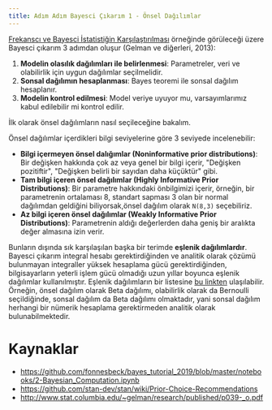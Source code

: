 ```yaml
---
title: Adım Adım Bayesci Çıkarım 1 - Önsel Dağılımlar
---
```


[Frekanscı ve Bayesci İstatistiğin Karşılaştırılması](03-FrequentistVsBayesian.md) örneğinde görüleceği üzere Bayesci çıkarım 3 adımdan oluşur (Gelman ve diğerleri, 2013):

1. **Modelin olasılık dağılımları ile belirlenmesi**: Parametreler, veri ve olabilirlik için uygun dağılımlar seçilmelidir.
2. **Sonsal dağılımın hesaplanması**: Bayes teoremi ile sonsal dağılım hesaplanır.
3. **Modelin kontrol edilmesi**: Model veriye uyuyor mu, varsayımlarımız kabul edilebilir mi kontrol edilir.

İlk olarak önsel dağılımların nasıl seçileceğine bakalım.

Önsel dağılımlar içerdikleri bilgi seviyelerine göre 3 seviyede incelenebilir:

* **Bilgi içermeyen önsel dalığımlar (Noninformative prior distributions)**: Bir değişken hakkında çok az veya genel bir bilgi içerir, "Değişken pozitiftir", "Değişken belirli bir sayıdan daha küçüktür" gibi.
* **Tam bilgi içeren önsel dağılımlar (Highly Informative Prior Distributions)**: Bir parametre hakkındaki önbilgimizi içerir, örneğin, bir parametrenin ortalaması 8, standart sapması 3 olan bir normal dağılımdan geldiğini biliyorsak,önsel dağılım olarak ```N(8,3)``` seçebiliriz.
* **Az bilgi içeren önsel dağılımlar (Weakly Informative Prior Distributions)**: Parametrenin aldığı değerlerden daha geniş bir aralıkta değer almasına izin verir.

Bunların dışında sık karşılaşılan başka bir terimde **eşlenik dağılımlardır**. Bayesci çıkarım integral hesabı gerektirdiğinden ve analitik olarak çözümü bulunmayan integraller yüksek hesaplama gücü gerektirdiğinden, bilgisayarların yeterli işlem gücü olmadığı uzun yıllar boyunca eşlenik dağılımlar kullanılmıştır. Eşlenik dağılımların bir listesine [bu linkten](https://www.wikiwand.com/en/Conjugate_prior) ulaşılabilir. Örneğin, önsel dağılım olarak Beta dağılımı, olabilirlik olarak da Bernoulli seçildiğinde, sonsal dağılım da Beta dağılımı olmaktadır, yani sonsal dağılım herhangi bir nümerik hesaplama gerektirmeden analitik olarak bulunabilmektedir. 

# Kaynaklar

* https://github.com/fonnesbeck/bayes_tutorial_2019/blob/master/notebooks/2-Bayesian_Computation.ipynb
* https://github.com/stan-dev/stan/wiki/Prior-Choice-Recommendations
* http://www.stat.columbia.edu/~gelman/research/published/p039-_o.pdf